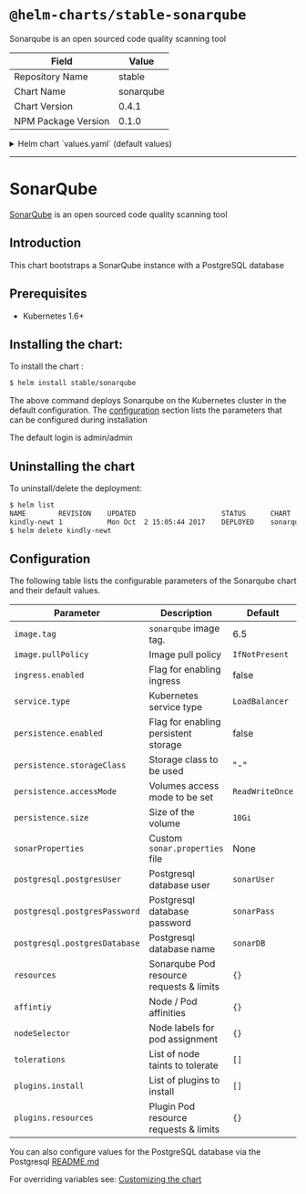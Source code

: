 # `@helm-charts/stable-sonarqube`

Sonarqube is an open sourced code quality scanning tool

| Field               | Value     |
| ------------------- | --------- |
| Repository Name     | stable    |
| Chart Name          | sonarqube |
| Chart Version       | 0.4.1     |
| NPM Package Version | 0.1.0     |

<details>

<summary>Helm chart `values.yaml` (default values)</summary>

```yaml
# Default values for sonarqube.
# This is a YAML-formatted file.
# Declare variables to be passed into your templates.
replicaCount: 1
image:
  repository: sonarqube
  tag: 6.7.3
service:
  name: sonarqube
  type: LoadBalancer
  externalPort: 9000
  internalPort: 9000
ingress:
  enabled: false
  # Used to create an Ingress record.
  hosts:
    - sonar.organization.com
  annotations:
  # kubernetes.io/ingress.class: nginx
  # kubernetes.io/tls-acme: "true"
  tls:
  # Secrets must be manually created in the namespace.
  # - secretName: chart-example-tls
  #   hosts:
  #     - chart-example.local

# Affinity for pod assignment
# Ref: https://kubernetes.io/docs/concepts/configuration/assign-pod-node/#affinity-and-anti-affinity
affinity: {}

# Tolerations for pod assignment
# Ref: https://kubernetes.io/docs/concepts/configuration/taint-and-toleration/
tolerations: []

# Node labels for pod assignment
# Ref: https://kubernetes.io/docs/user-guide/node-selection/
nodeSelector: {}

readinessProbe:
  initialDelaySeconds: 60
  periodSeconds: 30
  failureThreshold: 6
livenessProbe:
  initialDelaySeconds: 60
  periodSeconds: 30

# Set extra env variables. Like proxy settings.
extraEnv: {}

resources: {}
# We usually recommend not to specify default resources and to leave this as a conscious
# choice for the user. This also increases chances charts run on environments with little
# resources, such as Minikube. If you do want to specify resources, uncomment the following
# lines, adjust them as necessary, and remove the curly braces after 'resources:'.
# limits:
#  cpu: 100m
#  memory: 128Mi
# requests:
#  cpu: 100m
#  memory: 128Mi
persistence:
  enabled: false
  ## If defined, storageClassName: <storageClass>
  ## If set to "-", storageClassName: "", which disables dynamic provisioning
  ## If undefined (the default) or set to null, no storageClassName spec is
  ##   set, choosing the default provisioner.  (gp2 on AWS, standard on
  ##   GKE, AWS & OpenStack)
  ##
  # storageClass: "-"
  # accessMode: ReadWriteOnce
  # size: 10Gi

# List of plugins to install.
# For example:
# plugins:
#  install:
#    - "https://github.com/AmadeusITGroup/sonar-stash/releases/download/1.3.0/sonar-stash-plugin-1.3.0.jar"
#    - "https://github.com/SonarSource/sonar-ldap/releases/download/2.2-RC3/sonar-ldap-plugin-2.2.0.601.jar"
plugins:
  install: []
  resources: {}
  # We allow the plugins init container to have a separate resources declaration because
  # the initContainer does not take as much resources.

# A custom sonar.properties file can be provided using a multiline YAML string.
# For example:
# sonarProperties: |
#   sonar.forceAuthentication=true
#   sonar.security.realm=LDAP
#   ldap.url=ldaps://organization.com

## Configuration values for the postgresql dependency
## ref: https://github.com/kubernetes/charts/blob/master/stable/postgressql/README.md
##
postgresql:
  postgresUser: 'sonarUser'
  postgresPassword: 'sonarPass'
  postgresDatabase: 'sonarDB'
```

</details>

---

# SonarQube

[SonarQube](https://www.sonarqube.org/) is an open sourced code quality scanning tool

## Introduction

This chart bootstraps a SonarQube instance with a PostgreSQL database

## Prerequisites

- Kubernetes 1.6+

## Installing the chart:

To install the chart :

```bash
$ helm install stable/sonarqube
```

The above command deploys Sonarqube on the Kubernetes cluster in the default configuration. The [configuration](#configuration) section lists the parameters that can be configured during installation

The default login is admin/admin

## Uninstalling the chart

To uninstall/delete the deployment:

```bash
$ helm list
NAME       	REVISION	UPDATED                 	STATUS  	CHART          	NAMESPACE
kindly-newt	1       	Mon Oct  2 15:05:44 2017	DEPLOYED	sonarqube-0.1.0	default
$ helm delete kindly-newt
```

## Configuration

The following table lists the configurable parameters of the Sonarqube chart and their default values.

| Parameter                     | Description                              | Default         |
| ----------------------------- | ---------------------------------------- | --------------- |
| `image.tag`                   | `sonarqube` image tag.                   | 6.5             |
| `image.pullPolicy`            | Image pull policy                        | `IfNotPresent`  |
| `ingress.enabled`             | Flag for enabling ingress                | false           |
| `service.type`                | Kubernetes service type                  | `LoadBalancer`  |
| `persistence.enabled`         | Flag for enabling persistent storage     | false           |
| `persistence.storageClass`    | Storage class to be used                 | "-"             |
| `persistence.accessMode`      | Volumes access mode to be set            | `ReadWriteOnce` |
| `persistence.size`            | Size of the volume                       | `10Gi`          |
| `sonarProperties`             | Custom `sonar.properties` file           | None            |
| `postgresql.postgresUser`     | Postgresql database user                 | `sonarUser`     |
| `postgresql.postgresPassword` | Postgresql database password             | `sonarPass`     |
| `postgresql.postgresDatabase` | Postgresql database name                 | `sonarDB`       |
| `resources`                   | Sonarqube Pod resource requests & limits | `{}`            |
| `affintiy`                    | Node / Pod affinities                    | `{}`            |
| `nodeSelector`                | Node labels for pod assignment           | `{}`            |
| `tolerations`                 | List of node taints to tolerate          | `[]`            |
| `plugins.install`             | List of plugins to install               | `[]`            |
| `plugins.resources`           | Plugin Pod resource requests & limits    | `{}`            |

You can also configure values for the PostgreSQL database via the Postgresql [README.md](https://github.com/kubernetes/charts/blob/master/stable/postgresql/README.md)

For overriding variables see: [Customizing the chart](https://docs.helm.sh/using_helm/#customizing-the-chart-before-installing)
